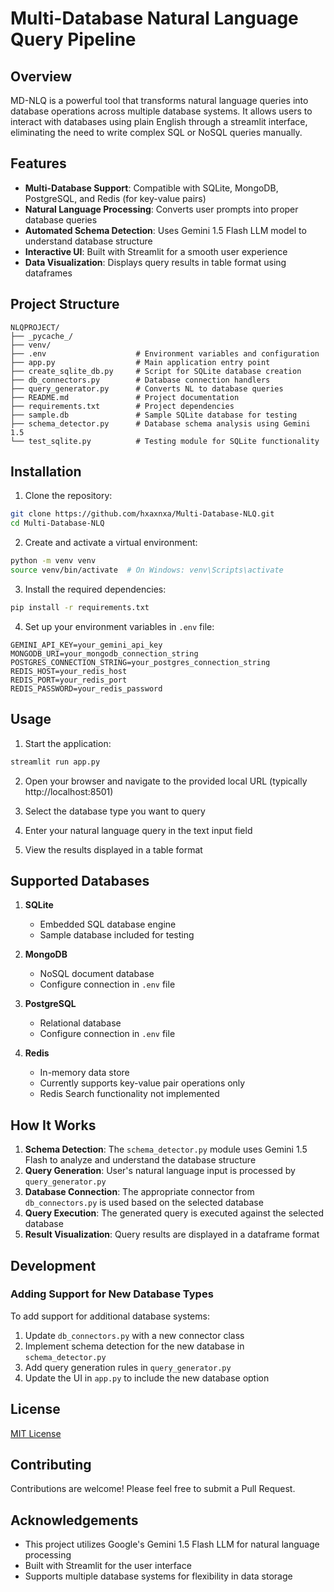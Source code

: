 # Multi-Database Natural Language Query Pipeline

## Overview

MD-NLQ is a powerful tool that transforms natural language queries into database operations across multiple database systems. It allows users to interact with databases using plain English through a streamlit interface, eliminating the need to write complex SQL or NoSQL queries manually.

## Features

- **Multi-Database Support**: Compatible with SQLite, MongoDB, PostgreSQL, and Redis (for key-value pairs)
- **Natural Language Processing**: Converts user prompts into proper database queries
- **Automated Schema Detection**: Uses Gemini 1.5 Flash LLM model to understand database structure
- **Interactive UI**: Built with Streamlit for a smooth user experience
- **Data Visualization**: Displays query results in table format using dataframes

## Project Structure

```
NLQPROJECT/
├── _pycache_/
├── venv/
├── .env                    # Environment variables and configuration
├── app.py                  # Main application entry point
├── create_sqlite_db.py     # Script for SQLite database creation
├── db_connectors.py        # Database connection handlers
├── query_generator.py      # Converts NL to database queries
├── README.md               # Project documentation
├── requirements.txt        # Project dependencies
├── sample.db               # Sample SQLite database for testing
├── schema_detector.py      # Database schema analysis using Gemini 1.5
└── test_sqlite.py          # Testing module for SQLite functionality
```

## Installation

1. Clone the repository:
```bash
git clone https://github.com/hxaxnxa/Multi-Database-NLQ.git
cd Multi-Database-NLQ
```

2. Create and activate a virtual environment:
```bash
python -m venv venv
source venv/bin/activate  # On Windows: venv\Scripts\activate
```

3. Install the required dependencies:
```bash
pip install -r requirements.txt
```

4. Set up your environment variables in `.env` file:
```
GEMINI_API_KEY=your_gemini_api_key
MONGODB_URI=your_mongodb_connection_string
POSTGRES_CONNECTION_STRING=your_postgres_connection_string
REDIS_HOST=your_redis_host
REDIS_PORT=your_redis_port
REDIS_PASSWORD=your_redis_password
```

## Usage

1. Start the application:
```bash
streamlit run app.py
```

2. Open your browser and navigate to the provided local URL (typically http://localhost:8501)

3. Select the database type you want to query

4. Enter your natural language query in the text input field

5. View the results displayed in a table format

## Supported Databases

1. **SQLite**
   - Embedded SQL database engine
   - Sample database included for testing

2. **MongoDB**
   - NoSQL document database
   - Configure connection in `.env` file

3. **PostgreSQL**
   - Relational database
   - Configure connection in `.env` file

4. **Redis**
   - In-memory data store
   - Currently supports key-value pair operations only
   - Redis Search functionality not implemented

## How It Works

1. **Schema Detection**: The `schema_detector.py` module uses Gemini 1.5 Flash to analyze and understand the database structure
2. **Query Generation**: User's natural language input is processed by `query_generator.py`
3. **Database Connection**: The appropriate connector from `db_connectors.py` is used based on the selected database
4. **Query Execution**: The generated query is executed against the selected database
5. **Result Visualization**: Query results are displayed in a dataframe format

## Development

### Adding Support for New Database Types

To add support for additional database systems:

1. Update `db_connectors.py` with a new connector class
2. Implement schema detection for the new database in `schema_detector.py`
3. Add query generation rules in `query_generator.py`
4. Update the UI in `app.py` to include the new database option

## License

[MIT License](LICENSE)

## Contributing

Contributions are welcome! Please feel free to submit a Pull Request.

## Acknowledgements

- This project utilizes Google's Gemini 1.5 Flash LLM for natural language processing
- Built with Streamlit for the user interface
- Supports multiple database systems for flexibility in data storage